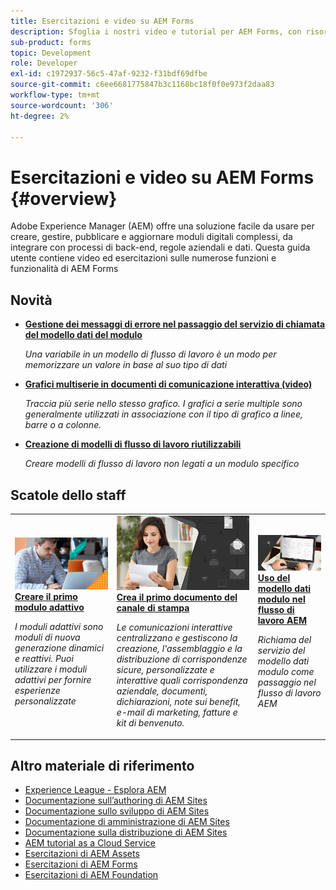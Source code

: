 ```yaml
---
title: Esercitazioni e video su AEM Forms
description: Sfoglia i nostri video e tutorial per AEM Forms, con risorse e documentazione per rispondere alle tue domande.
sub-product: forms
topic: Development
role: Developer
exl-id: c1972937-56c5-47af-9232-f31bdf69dfbe
source-git-commit: c6ee6681775847b3c1168bc18f0f0e973f2daa83
workflow-type: tm+mt
source-wordcount: '306'
ht-degree: 2%

---
```


# Esercitazioni e video su AEM Forms {#overview}

Adobe Experience Manager (AEM) offre una soluzione facile da usare per creare, gestire, pubblicare e aggiornare moduli digitali complessi, da integrare con processi di back-end, regole aziendali e dati. Questa guida utente contiene video ed esercitazioni sulle numerose funzioni e funzionalità di AEM Forms

<div id="whats-new-section">

## Novità

* **[Gestione dei messaggi di errore nel passaggio del servizio di chiamata del modello dati del modulo](./adaptive-forms/handling-error-messages-in-invoke-fdm-step.md)**

   *Una variabile in un modello di flusso di lavoro è un modo per memorizzare un valore in base al suo tipo di dati*

* **[Grafici multiserie in documenti di comunicazione interattiva (video)](./interactive-communications/multiseriescharts.md)**

   *Traccia più serie nello stesso grafico. I grafici a serie multiple sono generalmente utilizzati in associazione con il tipo di grafico a linee, barre o a colonne.*

* **[Creazione di modelli di flusso di lavoro riutilizzabili](./adaptive-forms/re-usable-aem-forms-workflow-models-article.md)**

   *Creare modelli di flusso di lavoro non legati a un modulo specifico*

</div>

<div id="recs-overview-body-1"></div>
<div id="recs-overview-body-2"></div>
<div id="recs-overview-body-3"></div>
<div id="recs-overview-body-4"></div>
<div id="recs-overview-body-5"></div>
<div id="recs-overview-body-6"></div>

<div id="staff-picks-section">

## Scatole dello staff

<table>
<tr>
  <td>
    <a href="./creating-your-first-adaptive-form/introduction-and-setup.md">
      <img alt="Creare il primo modulo adattivo" src="./assets/afhero.png" />
    </a>
    <div>
      <a href="./creating-your-first-adaptive-form/introduction-and-setup.md">
    <strong>Creare il primo modulo adattivo</strong>
    </a>
    </div>
    <p>
    <em>I moduli adattivi sono moduli di nuova generazione dinamici e reattivi. Puoi utilizzare i moduli adattivi per fornire esperienze personalizzate</em>
    <p>
  </td>
   <td>
    <a href="./ic-print-channel-tutorial/introduction.md">
      <img alt="Crea il primo documento del canale di stampa" src="./assets/correspondence-management1.png" />
    </a>
    <div>
      <a href="./ic-print-channel-tutorial/introduction.md">
    <strong>Crea il primo documento del canale di stampa</strong>
    </a>
    </div>
    <p>
    <em>Le comunicazioni interattive centralizzano e gestiscono la creazione, l'assemblaggio e la distribuzione di corrispondenze sicure, personalizzate e interattive quali corrispondenza aziendale, documenti, dichiarazioni, note sui benefit, e-mail di marketing, fatture e kit di benvenuto. </em>
    <p>
  </td>
  <td>
    <a href="./adaptive-forms/form-data-model-service-as-step-in-workflow-video-use.md">
      <img alt="Uso del modello dati modulo nel flusso di lavoro AEM" src="./assets/fdmlogo.png" />
    </a>
    <div>
      <a href="./adaptive-forms/form-data-model-service-as-step-in-workflow-video-use.md">
    <strong>Uso del modello dati modulo nel flusso di lavoro AEM</strong>
    </a>
    </div>
    <p>
    <em>Richiama del servizio del modello dati modulo come passaggio nel flusso di lavoro AEM</em>
    <p>
  </td>
</tr>
</table>

</div>




## Altro materiale di riferimento

* [Experience League - Esplora AEM](https://experienceleague.adobe.com/?lang=it#recommended/solutions/experience-manager)
* [Documentazione sull’authoring di AEM Sites](https://experienceleague.adobe.com/docs/experience-manager-65/authoring/home.html)
* [Documentazione sullo sviluppo di AEM Sites](https://experienceleague.adobe.com/docs/experience-manager-65/developing/home.html)
* [Documentazione di amministrazione di AEM Sites](https://experienceleague.adobe.com/docs/experience-manager-65/administering/home.html)
* [Documentazione sulla distribuzione di AEM Sites](https://experienceleague.adobe.com/docs/experience-manager-65/deploying/home.html)
* [AEM tutorial as a Cloud Service](/help/cloud-service/overview.md)
* [Esercitazioni di AEM Assets](/help/assets/overview.md)
* [Esercitazioni di AEM Forms](/help/forms/overview.md)
* [Esercitazioni di AEM Foundation](/help/foundation/overview.md)

